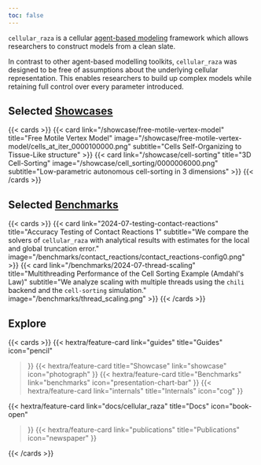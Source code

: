 ```yaml
---
toc: false
---
```


`cellular_raza` is a cellular
[agent-based modeling](https://en.wikipedia.org/wiki/Agent-based_model) framework
which allows researchers to construct models from a clean slate.

In contrast to other agent-based modelling toolkits, `cellular_raza` was designed to be free of
assumptions about the underlying cellular representation.
This enables researchers to build up complex models while retaining full control over every
parameter introduced.

## Selected [Showcases](/showcase)

{{< cards >}}
    {{<
        card link="/showcase/free-motile-vertex-model"
        title="Free Motile Vertex Model"
        image="/showcase/free-motile-vertex-model/cells_at_iter_0000100000.png"
        subtitle="Cells Self-Organizing to Tissue-Like structure"
    >}}
    {{<
        card link="/showcase/cell-sorting"
        title="3D Cell-Sorting"
        image="/showcase/cell_sorting/0000006000.png"
        subtitle="Low-parametric autonomous cell-sorting in 3 dimensions"
    >}}
{{< /cards >}}

## Selected [Benchmarks](/benchmarks)
<!-- TODO this ist just a copy-and-pase and should possibly be automated-->

{{< cards >}}
    {{< card
        link="2024-07-testing-contact-reactions"
        title="Accuracy Testing of Contact Reactions 1"
        subtitle="We compare the solvers of `cellular_raza` with analytical results with estimates for the local and global truncation error."
        image="/benchmarks/contact_reactions/contact_reactions-config0.png"
    >}}
    {{< card
        link="/benchmarks/2024-07-thread-scaling"
        title="Multithreading Performance of the Cell Sorting Example (Amdahl's Law)"
        subtitle="We analyze scaling with multiple threads using the `chili` backend and the `cell-sorting` simulation."
        image="/benchmarks/thread_scaling.png"
    >}}
{{< /cards >}}

## Explore
<!-- TODO this ist just a copy-and-pase and should possibly be automated-->

{{< cards >}}
  {{< hextra/feature-card
    link="guides"
    title="Guides"
    icon="pencil"
  >}}
  {{< hextra/feature-card
    title="Showcase"
    link="showcase"
    icon="photograph"
  >}}
  {{< hextra/feature-card
    title="Benchmarks"
    link="benchmarks"
    icon="presentation-chart-bar"
  >}}
  {{< hextra/feature-card
    link="internals"
    title="Internals"
    icon="cog"
  >}}

  {{< hextra/feature-card
    link="docs/cellular_raza"
    title="Docs"
    icon="book-open"
  >}}
  {{< hextra/feature-card
    link="publications"
    title="Publications"
    icon="newspaper"
  >}}

{{< /cards >}}
